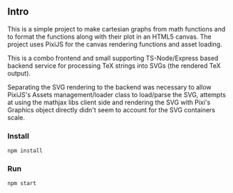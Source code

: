 ## Intro
This is a simple project to make cartesian graphs from math functions and to format the functions along with their plot in an HTML5 canvas.  The project uses PixiJS for the canvas rendering functions and asset loading.

This is a combo frontend and small supporting TS-Node/Express based backend service for processing TeX strings into SVGs (the rendered TeX output).

Separating the SVG rendering to the backend was necessary to allow PixiJS's Assets management/loader class to load/parse the SVG, attempts at using the mathjax libs client side and rendering the SVG with Pixi's Graphics object directly didn't seem to account for the SVG containers scale.

### Install
`npm install`

### Run
`npm start`